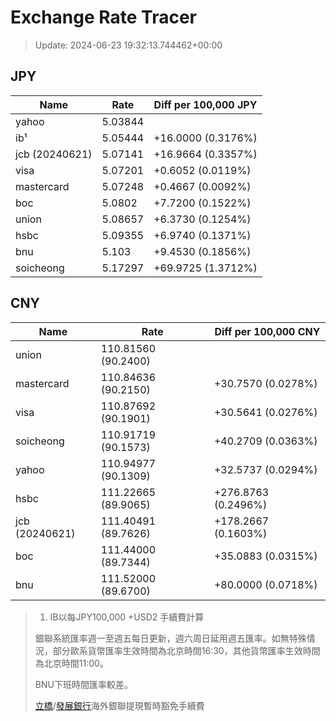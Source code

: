 # Exchange Rate Tracer

> Update: 2024-06-23 19:32:13.744462+00:00

## JPY

| Name           |    Rate | Diff per 100,000 JPY   |
|----------------|---------|------------------------|
| yahoo          | 5.03844 |                        |
| ib¹            | 5.05444 | +16.0000 (0.3176%)     |
| jcb (20240621) | 5.07141 | +16.9664 (0.3357%)     |
| visa           | 5.07201 | +0.6052 (0.0119%)      |
| mastercard     | 5.07248 | +0.4667 (0.0092%)      |
| boc            | 5.0802  | +7.7200 (0.1522%)      |
| union          | 5.08657 | +6.3730 (0.1254%)      |
| hsbc           | 5.09355 | +6.9740 (0.1371%)      |
| bnu            | 5.103   | +9.4530 (0.1856%)      |
| soicheong      | 5.17297 | +69.9725 (1.3712%)     |

## CNY

| Name           | Rate                | Diff per 100,000 CNY   |
|----------------|---------------------|------------------------|
| union          | 110.81560	(90.2400) |                        |
| mastercard     | 110.84636	(90.2150) | +30.7570 (0.0278%)     |
| visa           | 110.87692	(90.1901) | +30.5641 (0.0276%)     |
| soicheong      | 110.91719	(90.1573) | +40.2709 (0.0363%)     |
| yahoo          | 110.94977	(90.1309) | +32.5737 (0.0294%)     |
| hsbc           | 111.22665	(89.9065) | +276.8763 (0.2496%)    |
| jcb (20240621) | 111.40491	(89.7626) | +178.2667 (0.1603%)    |
| boc            | 111.44000	(89.7344) | +35.0883 (0.0315%)     |
| bnu            | 111.52000	(89.6700) | +80.0000 (0.0718%)     |


> 1. IB以每JPY100,000 +USD2 手續費計算
>
> 銀聯系統匯率週一至週五每日更新，週六周日延用週五匯率。如無特殊情況，部分歐系貨幣匯率生效時間為北京時間16:30，其他貨幣匯率生效時間為北京時間11:00。
>
> BNU下班時間匯率較差。
>
> [立橋](https://www.wlbank.com.mo/uploads/ueditor/file/20181211/1544536513900230.pdf)/[發展銀行](https://www.mdb.com.mo/Service_Charges_20230728.pdf)海外銀聯提現暫時豁免手續費

